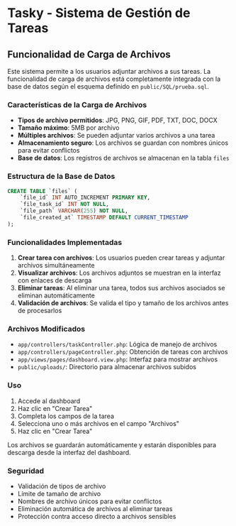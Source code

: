 # Tasky - Sistema de Gestión de Tareas

## Funcionalidad de Carga de Archivos

Este sistema permite a los usuarios adjuntar archivos a sus tareas. La funcionalidad de carga de archivos está completamente integrada con la base de datos según el esquema definido en `public/SQL/prueba.sql`.

### Características de la Carga de Archivos

- **Tipos de archivo permitidos**: JPG, PNG, GIF, PDF, TXT, DOC, DOCX
- **Tamaño máximo**: 5MB por archivo
- **Múltiples archivos**: Se pueden adjuntar varios archivos a una tarea
- **Almacenamiento seguro**: Los archivos se guardan con nombres únicos para evitar conflictos
- **Base de datos**: Los registros de archivos se almacenan en la tabla `files`

### Estructura de la Base de Datos

```sql
CREATE TABLE `files` (
    `file_id` INT AUTO_INCREMENT PRIMARY KEY,
    `file_task_id` INT NOT NULL,
    `file_path` VARCHAR(255) NOT NULL,
    `file_created_at` TIMESTAMP DEFAULT CURRENT_TIMESTAMP
);
```

### Funcionalidades Implementadas

1. **Crear tarea con archivos**: Los usuarios pueden crear tareas y adjuntar archivos simultáneamente
2. **Visualizar archivos**: Los archivos adjuntos se muestran en la interfaz con enlaces de descarga
3. **Eliminar tareas**: Al eliminar una tarea, todos sus archivos asociados se eliminan automáticamente
4. **Validación de archivos**: Se valida el tipo y tamaño de los archivos antes de procesarlos

### Archivos Modificados

- `app/controllers/taskController.php`: Lógica de manejo de archivos
- `app/controllers/pageController.php`: Obtención de tareas con archivos
- `app/views/pages/dashboard.view.php`: Interfaz para mostrar archivos
- `public/uploads/`: Directorio para almacenar archivos subidos

### Uso

1. Accede al dashboard
2. Haz clic en "Crear Tarea"
3. Completa los campos de la tarea
4. Selecciona uno o más archivos en el campo "Archivos"
5. Haz clic en "Crear Tarea"

Los archivos se guardarán automáticamente y estarán disponibles para descarga desde la interfaz del dashboard.

### Seguridad

- Validación de tipos de archivo
- Límite de tamaño de archivo
- Nombres de archivo únicos para evitar conflictos
- Eliminación automática de archivos al eliminar tareas
- Protección contra acceso directo a archivos sensibles 
